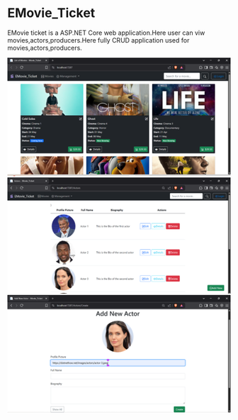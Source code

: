 # EMovie_Ticket
EMovie ticket is a ASP.NET Core web application.Here user can viw movies,actors,producers.Here fully CRUD application used for movies,actors,producers.

![Image Alt](https://github.com/BahauddinSakib/EMovie_Ticket/blob/main/Emovie1.png)
![Image Alt](https://github.com/BahauddinSakib/EMovie_Ticket/blob/main/Actor2.png)
![Image Alt](https://github.com/BahauddinSakib/EMovie_Ticket/blob/main/AddActoe3.png)
